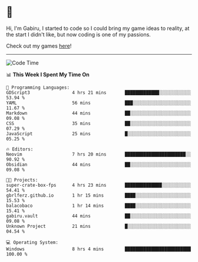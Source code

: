 # 🐀

Hi, I'm Gabiru, I started to code so I could bring my game ideas to reality, at the start I didn't like, but now coding is one of my passions.

Check out my games [here](https://gabiru.art/projetos/)!

---

<!--START_SECTION:waka-->
![Code Time](http://img.shields.io/badge/Code%20Time-416%20hrs%2047%20mins-blue)

📊 **This Week I Spent My Time On** 

```text
💬 Programming Languages: 
GDScript3                4 hrs 21 mins       █████████████░░░░░░░░░░░░   53.94 % 
YAML                     56 mins             ███░░░░░░░░░░░░░░░░░░░░░░   11.67 % 
Markdown                 44 mins             ██░░░░░░░░░░░░░░░░░░░░░░░   09.08 % 
CSS                      35 mins             ██░░░░░░░░░░░░░░░░░░░░░░░   07.29 % 
JavaScript               25 mins             █░░░░░░░░░░░░░░░░░░░░░░░░   05.25 % 

🔥 Editors: 
Neovim                   7 hrs 20 mins       ███████████████████████░░   90.92 % 
Obsidian                 44 mins             ██░░░░░░░░░░░░░░░░░░░░░░░   09.08 % 

🐱‍💻 Projects: 
super-crate-box-fps      4 hrs 23 mins       ██████████████░░░░░░░░░░░   54.41 % 
gbrlferz.github.io       1 hr 15 mins        ████░░░░░░░░░░░░░░░░░░░░░   15.53 % 
balacobaco               1 hr 14 mins        ████░░░░░░░░░░░░░░░░░░░░░   15.41 % 
gabiru.vault             44 mins             ██░░░░░░░░░░░░░░░░░░░░░░░   09.08 % 
Unknown Project          21 mins             █░░░░░░░░░░░░░░░░░░░░░░░░   04.54 % 

💻 Operating System: 
Windows                  8 hrs 4 mins        █████████████████████████   100.00 % 
```


<!--END_SECTION:waka-->
